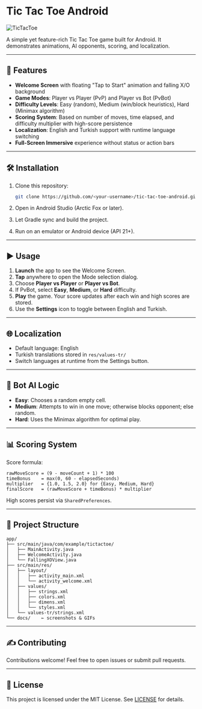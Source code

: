 # Tic Tac Toe Android

![TicTacToe](https://github.com/user-attachments/assets/317cca57-d9e6-41f1-af2b-c694b8465c15)

A simple yet feature-rich Tic Tac Toe game built for Android. It demonstrates animations, AI opponents, scoring, and localization.

---

## 🚀 Features

* **Welcome Screen** with floating "Tap to Start" animation and falling X/O background
* **Game Modes**: Player vs Player (PvP) and Player vs Bot (PvBot)
* **Difficulty Levels**: Easy (random), Medium (win/block heuristics), Hard (Minimax algorithm)
* **Scoring System**: Based on number of moves, time elapsed, and difficulty multiplier with high-score persistence
* **Localization**: English and Turkish support with runtime language switching
* **Full-Screen Immersive** experience without status or action bars

---

## 🛠 Installation

1. Clone this repository:

   ```bash
   git clone https://github.com/<your-username>/tic-tac-toe-android.git
   ```
2. Open in Android Studio (Arctic Fox or later).
3. Let Gradle sync and build the project.
4. Run on an emulator or Android device (API 21+).

---

## ▶️ Usage

1. **Launch** the app to see the Welcome Screen.
2. **Tap** anywhere to open the Mode selection dialog.
3. Choose **Player vs Player** or **Player vs Bot**.
4. If PvBot, select **Easy**, **Medium**, or **Hard** difficulty.
5. **Play** the game. Your score updates after each win and high scores are stored.
6. Use the **Settings** icon to toggle between English and Turkish.

---

## 🌐 Localization

* Default language: English
* Turkish translations stored in `res/values-tr/`
* Switch languages at runtime from the Settings button.

---

## 🤖 Bot AI Logic

* **Easy**: Chooses a random empty cell.
* **Medium**: Attempts to win in one move; otherwise blocks opponent; else random.
* **Hard**: Uses the Minimax algorithm for optimal play.

---

## 📊 Scoring System

Score formula:

```text
rawMoveScore = (9 - moveCount + 1) * 100
timeBonus    = max(0, 60 - elapsedSeconds)
multiplier   = {1.0, 1.5, 2.0} for {Easy, Medium, Hard}
finalScore   = (rawMoveScore + timeBonus) * multiplier
```

High scores persist via `SharedPreferences`.

---

## 📂 Project Structure

```
app/
├── src/main/java/com/example/tictactoe/
│   ├── MainActivity.java
│   ├── WelcomeActivity.java
│   └── FallingXOView.java
├── src/main/res/
│   ├── layout/
│   │   ├── activity_main.xml
│   │   └── activity_welcome.xml
│   ├── values/
│   │   ├── strings.xml
│   │   ├── colors.xml
│   │   ├── dimens.xml
│   │   └── styles.xml
│   └── values-tr/strings.xml
└── docs/    ← screenshots & GIFs
```

---

## ✍️ Contributing

Contributions welcome! Feel free to open issues or submit pull requests.

---

## 📄 License

This project is licensed under the MIT License. See [LICENSE](LICENSE) for details.
